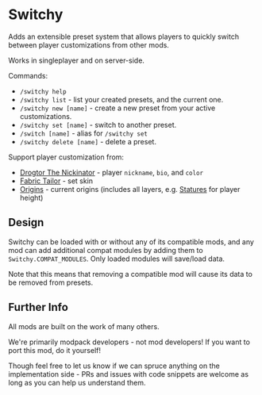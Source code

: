 # Switchy

Adds an extensible preset system that allows players to quickly switch between player customizations from other mods.

Works in singleplayer and on server-side.

Commands:
 - `/switchy help`
 - `/switchy list` - list your created presets, and the current one.
 - `/switchy new [name]` - create a new preset from your active customizations.
 - `/switchy set [name]` - switch to another preset.
 - `/switch [name]` - alias for `/switchy set`
 - `/switchy delete [name]` - delete a preset.

Support player customization from:
 - [Drogtor The Nickinator](https://modrinth.com/mod/drogtor) - player `nickname`, `bio`, and `color`
 - [Fabric Tailor](https://modrinth.com/mod/fabrictailor) - set skin
 - [Origins](https://modrinth.com/mod/origins/versions) - current origins (includes all layers, e.g. [Statures](https://modrinth.com/mod/tinkerers-statures) for player height)

## Design

Switchy can be loaded with or without any of its compatible mods, and any mod can add additional compat modules by adding them to `Switchy.COMPAT_MODULES`. Only loaded modules will save/load data.

Note that this means that removing a compatible mod will cause its data to be removed from presets.

## Further Info

All mods are built on the work of many others.

We're primarily modpack developers - not mod developers! If you want to port this mod, do it yourself!

Though feel free to let us know if we can spruce anything on the implementation side - PRs and issues with code snippets are welcome as long as you can help us understand them.
